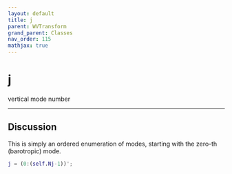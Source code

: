 ```yaml
---
layout: default
title: j
parent: WVTransform
grand_parent: Classes
nav_order: 115
mathjax: true
---
```


#  j

vertical mode number


---

## Discussion

This is simply an ordered enumeration of modes, starting with the zero-th (barotropic) mode.
```matlab
j = (0:(self.Nj-1))';
```

